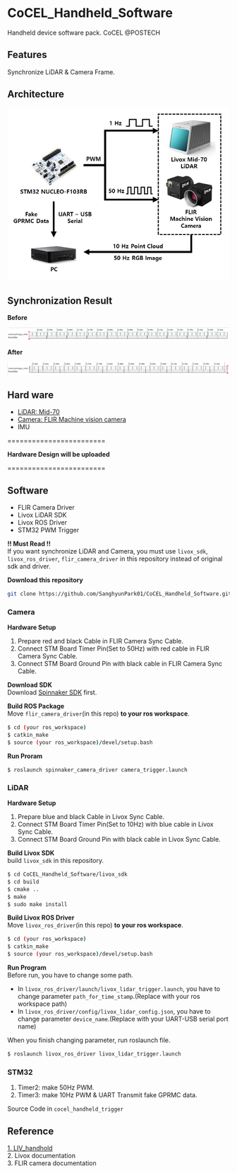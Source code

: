 # CoCEL_Handheld_Software
Handheld device software pack. CoCEL @POSTECH  
## Features  
Synchronize LiDAR & Camera Frame.  

## Architecture
<p align="center"><img src="./img/Architecture.png" width="800px"></p>  

## Synchronization Result  
**Before**  
<p align="center"><img src="./img/unsync.png" width="max"></p>

**After**  
<p align="center"><img src="./img/sync.png" width="max"></p>

## Hard ware  
- [LiDAR: Mid-70](https://www.livoxtech.com/mid-70)
- [Camera: FLIR Machine vision camera](https://www.flir.com/products/blackfly-s-usb3/?vertical=machine%20vision&segment=iis)
- IMU

========================  

**Hardware Design will be uploaded**  
  
========================  

## Software  
- FLIR Camera Driver
- Livox LiDAR SDK
- Livox ROS Driver
- STM32 PWM Trigger

**!! Must Read !!**  
If you want synchronize LiDAR and Camera, you must use `livox_sdk`, `livox_ros_driver`, `flir_camera_driver` in this repository instead of original sdk and driver.  

**Download this repository**  
```bash
git clone https://github.com/SanghyunPark01/CoCEL_Handheld_Software.git
```

### Camera
**Hardware Setup**  
1. Prepare red and black Cable in FLIR Camera Sync Cable.  
2. Connect STM Board Timer Pin(Set to 50Hz) with red cable in FLIR Camera Sync Cable.  
3. Connect STM Board Ground Pin with black cable in FLIR Camera Sync Cable.  

**Download SDK**  
Download [Spinnaker SDK](https://www.flirkorea.com/products/spinnaker-sdk/) first.  

**Build ROS Package**  
Move `flir_camera_driver`(in this repo) **to your ros workspace**.
```bash
$ cd (your ros_workspace)
$ catkin_make
$ source (your ros_workspace)/devel/setup.bash
```  
**Run Proram**  
```
$ roslaunch spinnaker_camera_driver camera_trigger.launch
```

### LiDAR
**Hardware Setup**  
1. Prepare blue and black Cable in Livox Sync Cable.  
2. Connect STM Board Timer Pin(Set to 10Hz) with blue cable in Livox Sync Cable.  
3. Connect STM Board Ground Pin with black cable in Livox Sync Cable.  

**Build Livox SDK**  
build `livox_sdk` in this repository.
```bash
$ cd CoCEL_Handheld_Software/livox_sdk
$ cd build
$ cmake ..
$ make
$ sudo make install
```  

**Build Livox ROS Driver**  
Move `livox_ros_driver`(in this repo) **to your ros workspace**.
```bash
$ cd (your ros_workspace)
$ catkin_make
$ source (your ros_workspace)/devel/setup.bash
```  

**Run Program**  
Before run, you have to change some path.
- In `livox_ros_driver/launch/livox_lidar_trigger.launch`, you have to change parameter `path_for_time_stamp`.(Replace with your ros workspace path)  
- In `livox_ros_driver/config/livox_lidar_config.json`, you have to change parameter `device_name`.(Replace with your UART-USB serial port name)  

When you finish changing parameter, run roslaunch file.  
```bash
$ roslaunch livox_ros_driver livox_lidar_trigger.launch
```

### STM32  
1. Timer2: make 50Hz PWM.  
2. Timer3: make 10Hz PWM & UART Transmit fake GPRMC data.  

Source Code in `cocel_handheld_trigger`

## Reference
[1. LIV_handhold](https://github.com/sheng00125/LIV_handhold)  
2. Livox documentation  
3. FLIR camera documentation
